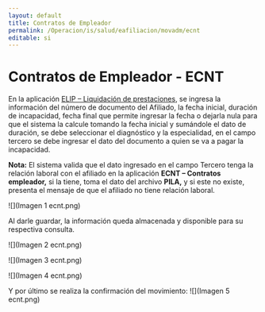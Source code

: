 ```yaml
---
layout: default
title: Contratos de Empleador  
permalink: /Operacion/is/salud/eafiliacion/movadm/ecnt
editable: si
---
```


# Contratos de Empleador - ECNT

En la aplicación [ELIP – Liquidación de prestaciones](http://docs.oasiscom.com/Operacion/is/salud/eafiliacion/movadm/elip), se ingresa la información del número de documento del Afiliado, la fecha inicial, duración de incapacidad, fecha final que permite ingresar la fecha o dejarla nula para que el sistema la calcule tomando la fecha inicial y sumándole el dato de duración, se debe seleccionar el diagnóstico y la especialidad, en el campo tercero se debe ingresar el dato del documento a quien se va a pagar la incapacidad. 

**Nota:** El sistema valida que el dato ingresado en el campo Tercero tenga la relación laboral con el afiliado en la aplicación **ECNT – Contratos empleador,** si la tiene, toma el dato del archivo **PILA,** y si este no existe, presenta el mensaje de que el afiliado no tiene relación laboral.

![](Imagen 1 ecnt.png)

Al darle guardar, la información queda almacenada y disponible para su respectiva consulta.

![](Imagen 2 ecnt.png)

![](Imagen 3 ecnt.png)

![](Imagen 4 ecnt.png)

Y por último se realiza la confirmación del movimiento: 
![](Imagen 5 ecnt.png)








